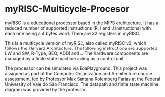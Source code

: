 # myRISC-Multicycle-Procesor
myRISC is a educational processor based in the MIPS architecture. It has a reduced number of supported instructions (R, I and J instructions) with each one being a 4 bytes word. There are 32 registers in myRISC.

This is a multicycle version of myRISC, also called myRISC v2, which follows the Harvard Architecture. The following instructions are supported: LW and SW, R-Type, BEQ, ADDI and J. The hardware components are managed by a finite state machine acting as a control unit.

The processor can be simulated via EdaPlayground. This project was assigned as part of the Computer Organization and Architecture course assessment, led by Professor Max Santana Rolemberg Farias at the Federal University of Vale do São Francisco. The datapath and finite state machine diagram was provided by the professor.
